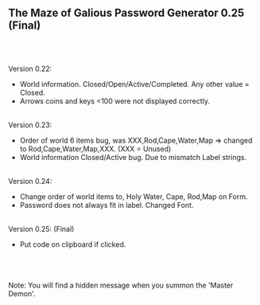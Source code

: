 ## The Maze of Galious Password Generator 0.25 (Final)
<br/><br/>

Version 0.22:
- World information. Closed/Open/Active/Completed. Any other value = Closed. 
- Arrows coins and keys <100 were not displayed correctly.<br/><br/>

Version 0.23:
- Order of world 6 items bug, was XXX,Rod,Cape,Water,Map => changed to Rod,Cape,Water,Map,XXX. (XXX = Unused) 
- World information Closed/Active bug. Due to mismatch Label strings.<br/><br/>

Version 0.24:
- Change order of world items to, Holy Water, Cape, Rod,Map on Form.
- Password does not always fit in label. Changed Font.<br/><br/>

Version 0.25: (Final)
- Put code on clipboard if clicked.
  
<br/><br/><br/>
Note:
You will find a hidden message when you summon the 'Master Demon'.
